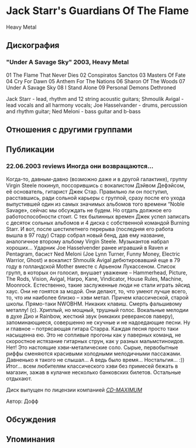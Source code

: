 # Jack Starr's Guardians Of The Flame

Heavy Metal

## Дискография

### "Under A Savage Sky" 2003, Heavy Metal

01 The Flame That Never Dies 
02 Conspiratos Sanctos 
03 Masters Of Fate 
04 Cry For Dawn 
05 Anthem For The Nations 
06 Sharon Of The Woods 
07 Under A Savage Sky 
08 I Stand Alone 
09 Personal Demons Dethroned


Jack Starr - lead, rhythm and 12 string acoustic guitars; Shmoulik Avigal - lead vocals and all harmony vocals; Joe Hasselvander - drums, percussion and rhythm guitar; Ned Meloni - bass guitar and b-bass


## Отношения с другими группами


## Публикации

### 22.06.2003 reviews Иногда они возвращаются…

<p>Когда-то, давным-давно (возможно даже и в другой галактике), группу Virgin Steele покинул, поссорившись с вокалистом Дэйвом Дефэйсом, её основатель, гитарист Джек Стар. Правильно ли он поступил, расставшись, ради сольной карьеры с группой, сразу после его ухода выпустившей один из самых значимых альбомов того времени “Noble Savage», сейчас мы обсуждать не будем. Но отдать должное его работоспособности стоит. С тех былинных времен Джек успел записать с десяток сольных альбомов и 4 диска с собственной командой Burning Starr. И вот, после шестилетнего перерыва (последняя его работа вышла в 97 году) Старр собрал новый бенд, дав ему название, аналогичное второму альбому Virgin Steele. Музыкантов набрал хороших… Ударник Joe Hasselvender ранее игравший в Raven и Pentagram, басист Ned Meloni (Joe Lynn Turner, Funny Money, Electric Warrior, Ghost) и вокалист Shmoulik Avigal дебютировавший еще в 79 году в голландской Mother вместе с Арьеном Лукассеном. Список групп, в которых он голосил, внушает уважение – Hammerhead, Picture, The Rods, Vision, Avigal, Harpo, Kane, Vindicator, House Rules, Machine, Moonrock. Естественно, такие заслуженные люди не стали играть эйсид хаус. Они не гонятся за модой. Они делают, то, что умеют лучше всего, то, что им наиболее близко – хэви метал. Причем классической, старой школы. Прямо-таки NWOBHM. Никаких клавиш. Смерть фальшивому металлу! (с). Хриплый, но мощный, трушный голос. Вокальные мелодии в духе Дио и Rainbow, жесткий звук (никаких реверансов паверу), запоминающиеся, совершенно не скучные и не надоедающие песни. Ну и главное – потрясающая гитара Старра. Каждая песня просто таки насыщенна ею. Это не сопливые прогоны как у паверных команд, не скоростное истязание гитарных струн, как у разных мальмстиноидов. Нет! Это настоящие хэви-металические соло. Сырые, первобытные риффы сменяются красивыми холодными мелодичными пассажами. Давненько я такого не слышал… А ведь было время… Ностальгия… :)) Итог… всем любителям классического хэви без примесей бежать в магазин, зажав в кулачке несколько банковских билетов. Остальные отдыхают.</p>
<p> Диск выпущен по лицензии компанией <A HREF="http://www.cd-maximum.ru"><U><I>CD-MAXIMUM</I></U></A></p>

Автор: Дофф


## Обсуждения


## Упоминания

